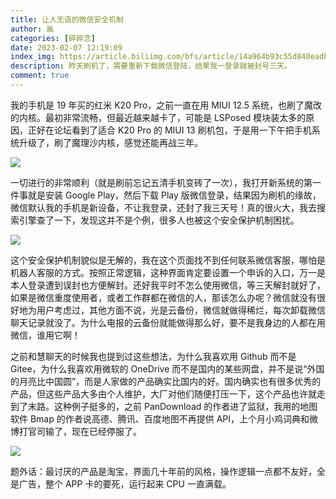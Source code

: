 ```yaml
---
title: 让人无语的微信安全机制
author: 胤
categories: [碎碎念]
date: 2023-02-07 12:19:09
index_img: https://article.biliimg.com/bfs/article/14a964b93c55d840eadb62d7bd80834bf8a3e4b9.png@500w.webp
description: 昨天刷机了，需要重新下载微信登陆，结果我一登录就被封号三天。
comment: true
---
```


我的手机是 19 年买的红米 K20 Pro，之前一直在用 MIUI 12.5 系统，也刷了魔改的内核。最初非常流畅，但最近越来越卡了，可能是 LSPosed 模块装太多的原因，正好在论坛看到了适合 K20 Pro 的 MIUI 13 刷机包，于是用一下午把手机系统升级了，刷了魔理沙内核，感觉还能再战三年。

![](https://article.biliimg.com/bfs/article/7ab45426516004b54dc20cd234265c43f1a82237.png@800w_400h_1c.webp)

一切进行的非常顺利（就是刷前忘记五清手机变砖了一次），我打开新系统的第一件事就是安装 Google Play，然后下载 Play 版微信登录，结果因为刷机的缘故，微信默认我的手机是新设备，不让我登录，还封了我三天号！真的很火大，我去搜索引擎查了一下，发现这并不是个例，很多人也被这个安全保护机制困扰。

![](https://article.biliimg.com/bfs/article/54cfc52b953d4d9c709723a1756c0c2f06072406.jpg@800w_400h_1c.webp)

这个安全保护机制貌似是无解的，我在这个页面找不到任何联系微信客服，哪怕是机器人客服的方式。按照正常逻辑，这种界面肯定要设置一个申诉的入口，万一是本人登录遭到误封也方便解封。还好我平时不怎么使用微信，等三天解封就好了，如果是微信重度使用者，或者工作群都在微信的人，那该怎么办呢？微信就没有很好地为用户考虑过，其他方面不说，光是云备份，微信就做得稀烂，每次卸载微信聊天记录就没了。为什么电报的云备份就能做得那么好，要不是我身边的人都在用微信，谁用它啊！

之前和慧聊天的时候我也提到过这些想法，为什么我喜欢用 Github 而不是 Gitee，为什么我喜欢用微软的 OneDrive 而不是国内的某些网盘，并不是说“外国的月亮比中国圆”，而是人家做的产品确实比国内的好。国内确实也有很多优秀的产品，但这些产品大多由个人维护，大厂对他们随便打压一下，这个产品也许就走到了末路。这种例子挺多的，之前 PanDownload 的作者进了监狱，我用的地图软件 Bmap 的作者说高德、腾讯、百度地图不再提供 API，上个月小鸡词典和微博打官司输了，现在已经停服了。

![](https://article.biliimg.com/bfs/article/c519858d792bf15efbe4610d9fd7e9ba3355c1eb.png@800w_400h_1c.webp)

题外话：最讨厌的产品是淘宝，界面几十年前的风格，操作逻辑一点都不友好，全是广告，整个 APP 卡的要死，运行起来 CPU 一直满载。